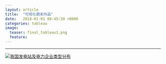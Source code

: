 ```yaml
---
layout: article
title:  "可视化期末作品"
date:   2018-01-01 08:45:50 +0800
categories: tableau
image:
  teaser: final_tableau1.png
  feature: 
---
```



---
  <div class='tableauPlaceholder' id='viz1515274704529' style='position: relative'><noscript>
    <a href='#'>
      <img alt='我国发电站及电力企业类型分布 ' src='https:&#47;&#47;public.tableau.com&#47;static&#47;images&#47;_1&#47;_18210&#47;1_1&#47;1_rss.png' style='border: none' />
    </a>
  </noscript>
  <object class='tableauViz'  style='display:none;'>
    <param name='host_url' value='https%3A%2F%2Fpublic.tableau.com%2F' /> 
    <param name='embed_code_version' value='3' />
    <param name='site_root' value='' />
    <param name='name' value='_18210&#47;1_1' />
    <param name='tabs' value='no' />
    <param name='toolbar' value='yes' />
    <param name='static_image' value='https:&#47;&#47;public.tableau.com&#47;static&#47;images&#47;_1&#47;_18210&#47;1_1&#47;1.png' />
    <param name='animate_transition' value='yes' />
    <param name='display_static_image' value='yes' />
    <param name='display_spinner' value='yes' />
    <param name='display_overlay' value='yes' />
    <param name='display_count' value='yes' />
  </object>
  </div>
  <script type='text/javascript'>
    var divElement = document.getElementById('viz1515274704529');
    var vizElement = divElement.getElementsByTagName('object')[0];
    vizElement.style.width='1169px';vizElement.style.height='854px';
    var scriptElement = document.createElement('script');
    scriptElement.src = 'https://public.tableau.com/javascripts/api/viz_v1.js';
    vizElement.parentNode.insertBefore(scriptElement, vizElement);
  </script>
